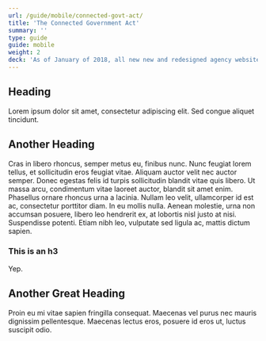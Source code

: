```yaml
---
url: /guide/mobile/connected-govt-act/
title: 'The Connected Government Act'
summary: ''
type: guide
guide: mobile
weight: 2
deck: 'As of January of 2018, all new new and redesigned agency websites are required to be mobile friendly.'
---
```


## Heading
Lorem ipsum dolor sit amet, consectetur adipiscing elit. Sed congue aliquet tincidunt.

## Another Heading

Cras in libero rhoncus, semper metus eu, finibus nunc. Nunc feugiat lorem tellus, et sollicitudin eros feugiat vitae. Aliquam auctor velit nec auctor semper. Donec egestas felis id turpis sollicitudin blandit vitae quis libero. Ut massa arcu, condimentum vitae laoreet auctor, blandit sit amet enim. Phasellus ornare rhoncus urna a lacinia. Nullam leo velit, ullamcorper id est ac, consectetur porttitor diam. In eu mollis nulla. Aenean molestie, urna non accumsan posuere, libero leo hendrerit ex, at lobortis nisl justo at nisi. Suspendisse potenti. Etiam nibh leo, vulputate sed ligula ac, mattis dictum sapien.

### This is an h3
Yep.

## Another Great Heading
Proin eu mi vitae sapien fringilla consequat. Maecenas vel purus nec mauris dignissim pellentesque. Maecenas lectus eros, posuere id eros ut, luctus suscipit odio.
